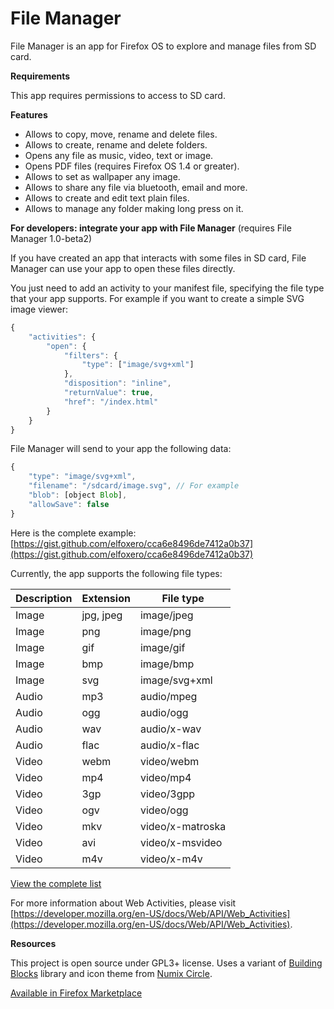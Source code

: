 # File Manager

File Manager is an app for Firefox OS to explore and manage files from SD card.

**Requirements**

This app requires permissions to access to SD card.

**Features**

- Allows to copy, move, rename and delete files.
- Allows to create, rename and delete folders.
- Opens any file as music, video, text or image.
- Opens PDF files (requires Firefox OS 1.4 or greater).
- Allows to set as wallpaper any image.
- Allows to share any file via bluetooth, email and more.
- Allows to create and edit text plain files.
- Allows to manage any folder making long press on it.

**For developers: integrate your app with File Manager** (requires File Manager 1.0-beta2)

If you have created an app that interacts with some files in SD card, File Manager can use your app to open these files directly.

You just need to add an activity to your manifest file, specifying the file type that your app supports. For example if you want to create a simple SVG image viewer:


```js
{
	"activities": {
		"open": {
			"filters": {
				"type": ["image/svg+xml"]
			},
			"disposition": "inline",
			"returnValue": true,
			"href": "/index.html"
		}
	}
}
```

File Manager will send to your app the following data:

```js
{
	"type": "image/svg+xml",
	"filename": "/sdcard/image.svg", // For example
	"blob": [object Blob],
	"allowSave": false
}
```


Here is the complete example: [https://gist.github.com/elfoxero/cca6e8496de7412a0b37](https://gist.github.com/elfoxero/cca6e8496de7412a0b37)

Currently, the app supports the following file types:

Description | Extension        | File type
----------- | ---------------- | ------------------
Image       | jpg, jpeg        | image/jpeg
Image       | png              | image/png
Image       | gif              | image/gif
Image       | bmp              | image/bmp
Image       | svg              | image/svg+xml
Audio       | mp3              | audio/mpeg
Audio       | ogg              | audio/ogg
Audio       | wav              | audio/x-wav
Audio       | flac             | audio/x-flac
Video       | webm             | video/webm
Video       | mp4              | video/mp4
Video       | 3gp              | video/3gpp
Video       | ogv              | video/ogg
Video       | mkv              | video/x-matroska
Video       | avi              | video/x-msvideo
Video       | m4v              | video/x-m4v

[View the complete list](FILETYPES.md)

For more information about Web Activities, please visit [https://developer.mozilla.org/en-US/docs/Web/API/Web_Activities](https://developer.mozilla.org/en-US/docs/Web/API/Web_Activities).

**Resources**

This project is open source under GPL3+ license.
Uses a variant of [Building Blocks](http://buildingfirefoxos.com/) library and icon theme from [Numix Circle](https://github.com/numixproject/numix-icon-theme-circle).

[Available in Firefox Marketplace](https://marketplace.firefox.com/app/file-manager)
